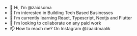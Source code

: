 - 👋 Hi, I’m @zaidsoma
- 👀 I’m interested in Building Tech Based Businesses
- 🌱 I’m currently learning React, Typescript, Nextjs and Flutter
- 💞️ I’m looking to collaborate on any paid work
- 📫 How to reach me? On Instagram @zaaidmaalik

<!---
zaidsoma/zaidsoma is a ✨ special ✨ repository because its `README.md` (this file) appears on your GitHub profile.
You can click the Preview link to take a look at your changes.
--->
